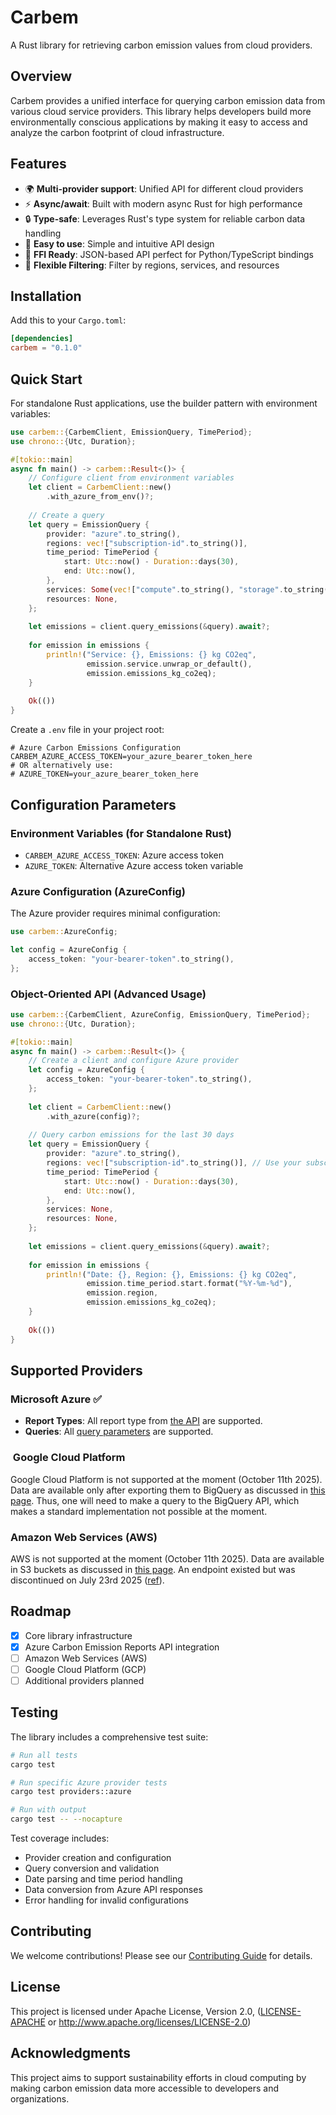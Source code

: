 # Carbem

A Rust library for retrieving carbon emission values from cloud providers.

## Overview

Carbem provides a unified interface for querying carbon emission data from various cloud service providers. This library helps developers build more environmentally conscious applications by making it easy to access and analyze the carbon footprint of cloud infrastructure.

## Features

- 🌍 **Multi-provider support**: Unified API for different cloud providers
- ⚡ **Async/await**: Built with modern async Rust for high performance
- 🔒 **Type-safe**: Leverages Rust's type system for reliable carbon data handling
- 🚀 **Easy to use**: Simple and intuitive API design
- 🐍 **FFI Ready**: JSON-based API perfect for Python/TypeScript bindings
- 🔧 **Flexible Filtering**: Filter by regions, services, and resources

## Installation

Add this to your `Cargo.toml`:

```toml
[dependencies]
carbem = "0.1.0"
```

## Quick Start

For standalone Rust applications, use the builder pattern with environment variables:

```rust
use carbem::{CarbemClient, EmissionQuery, TimePeriod};
use chrono::{Utc, Duration};

#[tokio::main]
async fn main() -> carbem::Result<()> {
    // Configure client from environment variables
    let client = CarbemClient::new()
        .with_azure_from_env()?;
    
    // Create a query
    let query = EmissionQuery {
        provider: "azure".to_string(),
        regions: vec!["subscription-id".to_string()],
        time_period: TimePeriod {
            start: Utc::now() - Duration::days(30),
            end: Utc::now(),
        },
        services: Some(vec!["compute".to_string(), "storage".to_string()]),
        resources: None,
    };
    
    let emissions = client.query_emissions(&query).await?;
    
    for emission in emissions {
        println!("Service: {}, Emissions: {} kg CO2eq", 
                 emission.service.unwrap_or_default(),
                 emission.emissions_kg_co2eq);
    }
    
    Ok(())
}
```

Create a `.env` file in your project root:

```env
# Azure Carbon Emissions Configuration
CARBEM_AZURE_ACCESS_TOKEN=your_azure_bearer_token_here
# OR alternatively use:
# AZURE_TOKEN=your_azure_bearer_token_here
```

## Configuration Parameters

### Environment Variables (for Standalone Rust)

- `CARBEM_AZURE_ACCESS_TOKEN`: Azure access token
- `AZURE_TOKEN`: Alternative Azure access token variable

### Azure Configuration (AzureConfig)

The Azure provider requires minimal configuration:

```rust
use carbem::AzureConfig;

let config = AzureConfig {
    access_token: "your-bearer-token".to_string(),
};
```

### Object-Oriented API (Advanced Usage)

```rust
use carbem::{CarbemClient, AzureConfig, EmissionQuery, TimePeriod};
use chrono::{Utc, Duration};

#[tokio::main]
async fn main() -> carbem::Result<()> {
    // Create a client and configure Azure provider
    let config = AzureConfig {
        access_token: "your-bearer-token".to_string(),
    };
    
    let client = CarbemClient::new()
        .with_azure(config)?;
    
    // Query carbon emissions for the last 30 days
    let query = EmissionQuery {
        provider: "azure".to_string(),
        regions: vec!["subscription-id".to_string()], // Use your subscription IDs
        time_period: TimePeriod {
            start: Utc::now() - Duration::days(30),
            end: Utc::now(),
        },
        services: None,
        resources: None,
    };
    
    let emissions = client.query_emissions(&query).await?;
    
    for emission in emissions {
        println!("Date: {}, Region: {}, Emissions: {} kg CO2eq", 
                 emission.time_period.start.format("%Y-%m-%d"),
                 emission.region, 
                 emission.emissions_kg_co2eq);
    }
    
    Ok(())
}
```

## Supported Providers

### Microsoft Azure ✅

- **Report Types**: All report type from [the API](https://learn.microsoft.com/en-us/azure/carbon-optimization/api-export-data?source=recommendations&tabs=OverallSummaryReport#report-types) are supported.
- **Queries**: All [query parameters](https://learn.microsoft.com/en-us/azure/carbon-optimization/api-export-data?source=recommendations&tabs=OverallSummaryReport#export-emissions-api-parameters) are supported.

###  Google Cloud Platform

Google Cloud Platform is not supported at the moment (October 11th 2025). Data are available only after exporting them to BigQuery as discussed in [this page](https://cloud.google.com/carbon-footprint/docs/api). Thus, one will need to make a query to the BigQuery API, which makes a standard implementation not possible at the moment.

### Amazon Web Services (AWS)

AWS is not supported at the moment (October 11th 2025). Data are available in S3 buckets as discussed in [this page](https://aws.amazon.com/fr/blogs/aws-cloud-financial-management/export-and-visualize-carbon-emissions-data-from-your-aws-accounts/). An endpoint existed but was discontinued on July 23rd 2025 ([ref](https://github.com/aws-samples/experimental-programmatic-access-ccft)).

## Roadmap

- [x] Core library infrastructure
- [x] Azure Carbon Emission Reports API integration
- [ ] Amazon Web Services (AWS)
- [ ] Google Cloud Platform (GCP)
- [ ] Additional providers planned

## Testing

The library includes a comprehensive test suite:

```bash
# Run all tests
cargo test

# Run specific Azure provider tests
cargo test providers::azure

# Run with output
cargo test -- --nocapture
```

Test coverage includes:

- Provider creation and configuration
- Query conversion and validation
- Date parsing and time period handling
- Data conversion from Azure API responses  
- Error handling for invalid configurations

## Contributing

We welcome contributions! Please see our [Contributing Guide](CONTRIBUTING.md) for details.

## License

This project is licensed under Apache License, Version 2.0, ([LICENSE-APACHE](LICENSE-APACHE) or <http://www.apache.org/licenses/LICENSE-2.0>)

## Acknowledgments

This project aims to support sustainability efforts in cloud computing by making carbon emission data more accessible to developers and organizations.

